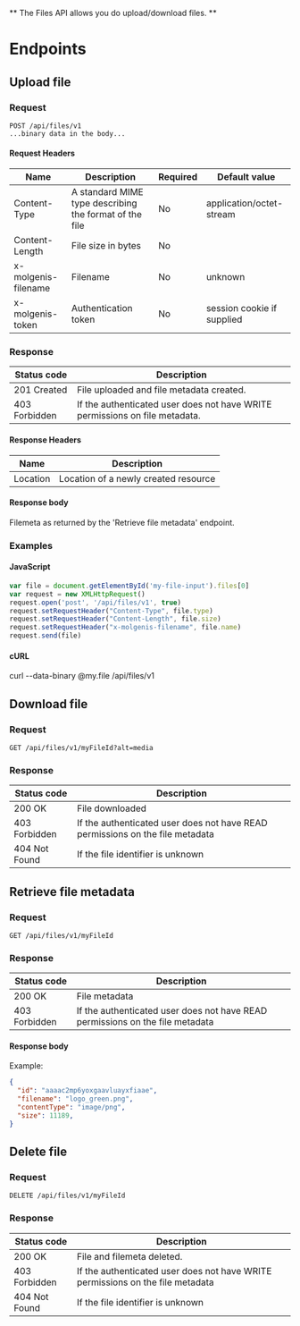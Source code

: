**
The Files API allows you do upload/download files.
**
# Endpoints

## Upload file

### Request
```
POST /api/files/v1
...binary data in the body...
```

#### Request Headers
| Name                | Description                                                 | Required | Default value              |
|---------------------|-------------------------------------------------------------|----------|----------------------------|
| Content-Type        | A standard MIME type describing the format of the file      | No       | application/octet-stream   |
| Content-Length      | File size in bytes                                          | No       |                            |
| x-molgenis-filename | Filename                                                    | No       | unknown                    |
| x-molgenis-token    | Authentication token                                        | No       | session cookie if supplied |

### Response
| Status code         | Description
|---------------------|-----------------------------------------------------------------------------------|
| 201 Created         | File uploaded and file metadata created.                                          |
| 403 Forbidden       | If the authenticated user does not have WRITE permissions on file metadata.       |

#### Response Headers
| Name                | Description                                                 |
|---------------------|-------------------------------------------------------------|
| Location            | Location of a newly created resource                        |

#### Response body
Filemeta as returned by the 'Retrieve file metadata' endpoint.

### Examples

#### JavaScript
```javascript
var file = document.getElementById('my-file-input').files[0]
var request = new XMLHttpRequest()
request.open('post', '/api/files/v1', true)
request.setRequestHeader("Content-Type", file.type)
request.setRequestHeader("Content-Length", file.size)
request.setRequestHeader("x-molgenis-filename", file.name)
request.send(file)
```

#### cURL
curl --data-binary @my.file /api/files/v1

## Download file

### Request
```
GET /api/files/v1/myFileId?alt=media
```

### Response
| Status code         | Description
|---------------------|-----------------------------------------------------------------------------------|
| 200 OK              | File downloaded                                                                   |
| 403 Forbidden       | If the authenticated user does not have READ permissions on the file metadata     |
| 404 Not Found       | If the file identifier is unknown                                                 |

## Retrieve file metadata

### Request
```
GET /api/files/v1/myFileId
```

### Response
| Status code         | Description
|---------------------|-----------------------------------------------------------------------------------|
| 200 OK              | File metadata                                                                     |
| 403 Forbidden       | If the authenticated user does not have READ permissions on the file metadata     |

#### Response body
Example:
```json
{
  "id": "aaaac2mp6yoxgaavluayxfiaae",
  "filename": "logo_green.png",
  "contentType": "image/png",
  "size": 11189,
}
```

## Delete file

### Request
```
DELETE /api/files/v1/myFileId
```

### Response
| Status code         | Description
|---------------------|-----------------------------------------------------------------------------------|
| 200 OK              | File and filemeta deleted.                                                        |
| 403 Forbidden       | If the authenticated user does not have WRITE permissions on the file metadata    |
| 404 Not Found       | If the file identifier is unknown                                                 |